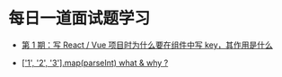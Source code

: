  #  每日一道面试题学习 #

- [第 1 期：写 React / Vue 项目时为什么要在组件中写 key，其作用是什么](https://github.com/LuoShengMen/StudyNotes/blob/master/DailyQuestion/%E7%AC%AC%E4%B8%80%E9%A2%98.md)

- [['1', '2', '3'].map(parseInt) what & why ?]()
